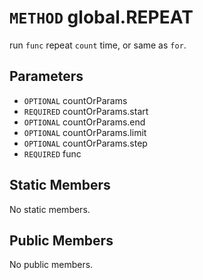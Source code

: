 # `METHOD` global.REPEAT
run `func` repeat `count` time, or same as `for`.

## Parameters
* `OPTIONAL` countOrParams 
* `REQUIRED` countOrParams.start 
* `OPTIONAL` countOrParams.end 
* `OPTIONAL` countOrParams.limit 
* `OPTIONAL` countOrParams.step 
* `REQUIRED` func 

## Static Members
No static members.

## Public Members
No public members.
